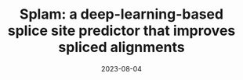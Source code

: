 ---
title: "Splam: a deep-learning-based splice site predictor that improves spliced alignments"
collection: publications
permalink: https://doi.org/10.1101/2023.07.27.550754
excerpt: ''
date: 2023-08-04
venue: '<b>bioRxiv</b>'
paperurl: 'https://doi.org/10.1101/2022.10.15.512390'
citation: '<b style="color:#ad0000">Kuan-Hao Chao*</b>, Alan Mao, Steven L Salzberg, Mihaela Pertea* (2022). Splam: a deep-learning-based splice site predictor that improves spliced alignments, <i><b>bioRxiv</b></i>, <a href="https://doi.org/10.1101/2023.07.27.550754">https://doi.org/10.1101/2023.07.27.550754</a>.'
doi: 'https://doi.org/10.1101/2023.07.27.550754'
pdf: 'https://www.biorxiv.org/content/10.1101/2023.07.27.550754v2.full.pdf'
code: 'https://github.com/Kuanhao-Chao/splam'
documentation: 'http://ccb.jhu.edu/splam/'
poster: 'https://storage.googleapis.com/storage.khchao.com/JHU%20PhD/ISMB-ECCB2023/splam_poster_ismb.pdf'
authors: '<b style="color:#ad0000">Kuan-Hao Chao*</b>, Alan Mao, Steven L Salzberg, Mihaela Pertea*'
altmetric: "<div class='altmetric-embed' data-badge-type='1' data-doi='10.1101/2022.10.15.512390' style='display:inline;'></div>"
altmetric_inside: "<div data-badge-type='donut' class='altmetric-embed' data-badge-popover='left' data-doi='10.1101/2022.10.15.512390' style='display:inline;'></div>"
SJR: '<a href="https://www.scimagojr.com/journalsearch.php?q=19700182013&amp;tip=sid&amp;exact=no" title="SCImago Journal &amp; Country Rank"><img border="0" src="https://www.scimagojr.com/journal_img.php?id=19700182013" style="width:235px; height: 250px;object-fit: cover;display: inline; margin-top:20px;" alt="SCImago Journal &amp; Country Rank"  /></a>'
license: '<a href="https://opensource.org/licenses/MIT" target="_blank"><img src="https://img.shields.io/badge/License-MIT-yellow.svg"></a>'
platforms:
superviser_clean:
  - "Ben Langmead"
research_clean: "WGT"
---